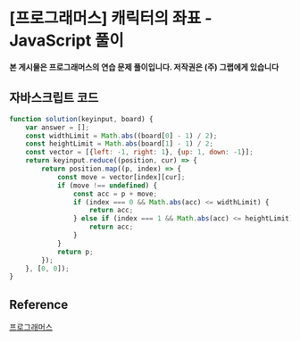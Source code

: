 # [프로그래머스]  캐릭터의 좌표 - JavaScript 풀이

**본 게시물은 프로그래머스의 연습 문제 풀이입니다. 저작권은 (주) 그랩에게 있습니다**

## 자바스크립트 코드

```JavaScript
function solution(keyinput, board) {
    var answer = [];
    const widthLimit = Math.abs((board[0] - 1) / 2);
    const heightLimit = Math.abs(board[1] - 1) / 2;
    const vector = [{left: -1, right: 1}, {up: 1, down: -1}];
    return keyinput.reduce((position, cur) => {
        return position.map((p, index) => {
            const move = vector[index][cur];
            if (move !== undefined) {
                const acc = p + move;
                if (index === 0 && Math.abs(acc) <= widthLimit) {
                    return acc;
                } else if (index === 1 && Math.abs(acc) <= heightLimit) {
                    return acc;
                }
            }
            return p;
        });
    }, [0, 0]);
}
```



## Reference

[프로그래머스](https://programmers.co.kr)

